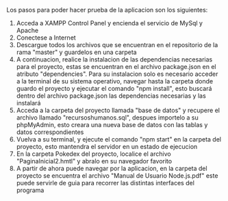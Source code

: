 Los pasos para poder hacer prueba de la aplicacion son los siguientes:

1. Acceda a XAMPP Control Panel y encienda el servicio de MySql y Apache
2. Conectese a Internet
3. Descargue todos los archivos que se encuentran en el repositorio de la rama "master" y guardelos en una carpeta
4. A continuacion, realice la instalacion de las dependencias necesarias para el proyecto, estas se encuentran en el archivo package.json
   en el atributo "dependencies". Para su instalacion solo es necesario acceder a la terminal de su sistema operativo, navegar hasta la carpeta
   donde guardo el proyecto y ejecutar el comando "npm install", esto buscará dentro del archivo package.json las dependencias necesarias y las instalará
5. Acceda a la carpeta del proyecto llamada "base de datos" y recupere el archivo llamado "recursoshumanos.sql", despues importelo 
   a su phpMyAdmin, esto creara una nueva base de datos con las tablas y datos correspondientes
6. Vuelva a su terminal, y ejecute el comando "npm start" en la carpeta del proyecto, esto mantendra el servidor en un estado de ejecucion 
7. En la carpeta Pokedex del proyecto, localice el archivo "PaginaInicial2.hmtl" y abralo en su navegador favorito 
8. A partir de ahora puede navegar por la aplicacion, en la carpeta del proyecto se encuentra el archivo "Manual de Usuario Node.js.pdf"
   este puede servirle de guia para recorrer las distintas interfaces del programa 
